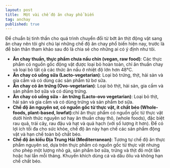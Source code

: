 ```yaml
---
layout: post
title:  Một vài chế độ ăn chay phổ biến
tag: anchay
published: true
---
```


Để chuẩn bị tinh thần cho quá trình chuyển đổi từ bớt ăn thịt động vật sang ăn chay nên tôi ghi chú lại những chế độ ăn chay phổ biến hiện nay, trước là để bản thân tham khảo sau đó là chia sẻ cho những ai có ý định như tôi.

- **Ăn chay thuần, thực phẩm chưa nấu chín (vegan, raw food)**: Các thực phẩm có nguồn gốc động vật được loại bỏ hoàn toàn, chỉ ăn thuần chay và loại bỏ tất cả các thức ăn nấu ở nhiệt độ lớn hơn 48°C.
- **Ăn chay có uống sữa (Lacto-vegetarian)**: Loại bỏ trứng, thịt, hải sản và gia cầm và có dùng các sản phẩm từ bơ sữa.
- **Ăn chay có ăn trứng (Ovo-vegetarian)**: Loại bỏ thịt, hải sản, gia cầm và sản phẩm bơ sữa và có dùng trứng.
- **Ăn chay có uống sữa - ăn trứng (Lacto-ovo vegetarian)**: Loại bỏ thịt, hải sản và gia cầm và có dùng trứng và sản phẩm bơ sữa.
- **Chế độ ăn nguyên sơ, có nguồn gốc từ thực vật, ít chất béo (Whole-foods, plant-based, lowfat)**:chỉ ăn thực phẩm có nguồn gốc từ thực vật dưới hình thức nguyên sơ hay ăn thuần chay thô, (whole foods), đặc biệt rau quả, trái cây, rau đậu và hạt và quả hạch (với số lượng ít hơn). Để có lợi ích tối đa cho sức khỏe, chế độ ăn này hạn chế các sản phẩm động vật và hạn chế toàn bộ chất béo.
- **Chế độ ăn kiểu Địa Trung Hải (Mediterranean)**: Tương tự chế độ ăn thực phẩm nguyên sơ, dựa trên thực phẩm có nguồn gốc từ thực vật nhưng cho phép một lượng nhỏ gà, sản phẩm bơ sữa, trứng và thịt đỏ một lần hoặc hai lần mỗi tháng. Khuyến khích dùng cá và dầu ôliu và không hạn chế chất béo.

